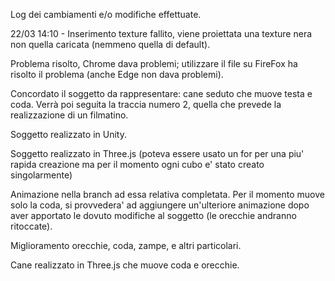 Log dei cambiamenti e/o modifiche effettuate.

22/03 14:10 - Inserimento texture fallito, viene proiettata una texture nera non quella caricata (nemmeno quella di default).

Problema risolto, Chrome dava problemi; utilizzare il file su FireFox ha risolto il problema (anche Edge non dava problemi).

Concordato il soggetto da rappresentare: cane seduto che muove testa e coda. Verrà poi seguita la traccia numero 2, quella che prevede la realizzazione di un filmatino.

Soggetto realizzato in Unity.

Soggetto realizzato in Three.js (poteva essere usato un for per una piu' rapida creazione ma per il momento ogni cubo e' stato creato singolarmente)

Animazione nella branch ad essa relativa completata. Per il momento muove solo la coda, si provvedera' ad aggiungere un'ulteriore animazione dopo aver apportato le dovuto modifiche al soggetto (le orecchie andranno ritoccate).

Miglioramento orecchie, coda, zampe, e altri particolari.

Cane realizzato in Three.js che muove coda e orecchie.
